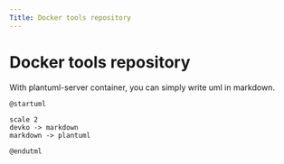 ```yaml
---
Title: Docker tools repository
---
```


# Docker tools repository

With plantuml-server container, you can simply write uml in markdown.

```plantuml
@startuml

scale 2
devko -> markdown
markdown -> plantuml

@endutml
```
